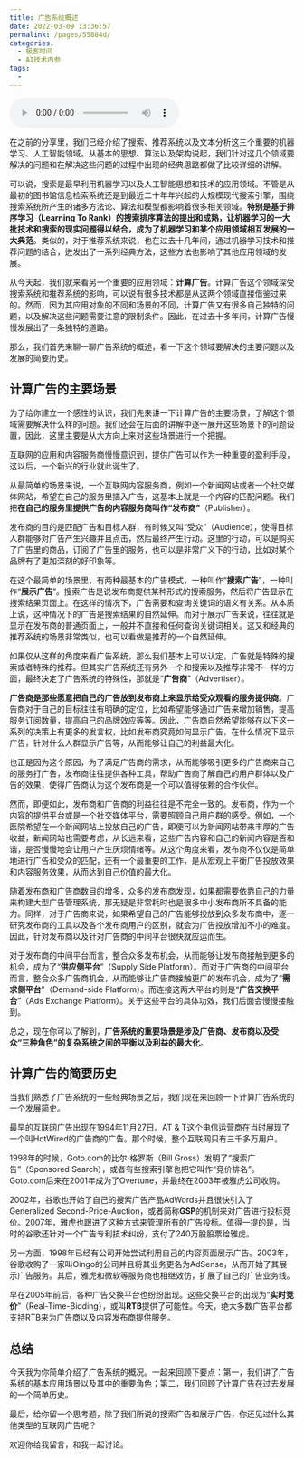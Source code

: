 ```yaml
---
title: 广告系统概述
date: 2022-03-09 13:36:57
permalink: /pages/55884d/
categories:
  - 极客时间
  - AI技术内参
tags:
  - 
---
```

<audio title="079.广告系统概述" src="https://static001.geekbang.org/resource/audio/cb/c9/cbe017c26182dca91bc8ccf0a49fcec9.mp3" controls="controls"></audio> 
<p>在之前的分享里，我们已经介绍了搜索、推荐系统以及文本分析这三个重要的机器学习、人工智能领域。从基本的思想、算法以及架构说起，我们针对这几个领域要解决的问题和在解决这些问题的过程中出现的经典思路都做了比较详细的讲解。</p>
<p>可以说，搜索是最早利用机器学习以及人工智能思想和技术的应用领域。不管是从最初的图书馆信息检索系统还是到最近二十年年兴起的大规模现代搜索引擎，围绕搜索系统所产生的诸多方法论、算法和模型都影响着很多相关领域。<strong>特别是基于排序学习（Learning To Rank）的搜索排序算法的提出和成熟，让机器学习的一大批技术和搜索的现实问题得以结合，成为了机器学习和某个应用领域相互发展的一大典范</strong>。类似的，对于推荐系统来说，也在过去十几年间，通过机器学习技术和推荐问题的结合，迸发出了一系列经典方法，这些方法也影响了其他应用领域的发展。</p>
<p>从今天起，我们就来看另一个重要的应用领域：<strong><span class="orange">计算广告</span></strong>。计算广告这个领域深受搜索系统和推荐系统的影响，可以说有很多技术都是从这两个领域直接借鉴过来的。然而，因为其应用对象的不同和场景的不同，计算广告又有很多自己独特的问题，以及解决这些问题需要注意的限制条件。因此，在过去十多年间，计算广告慢慢发展出了一条独特的道路。</p>
<p>那么，我们首先来聊一聊广告系统的概述，看一下这个领域要解决的主要问题以及发展的简要历史。</p>
<h2>计算广告的主要场景</h2>
<p>为了给你建立一个感性的认识，我们先来讲一下计算广告的主要场景，了解这个领域需要解决什么样的问题。我们还会在后面的讲解中逐一展开这些场景下的问题设置，因此，这里主要是从大方向上来对这些场景进行一个把握。</p>
<p>互联网的应用和内容服务商慢慢意识到，提供广告可以作为一种重要的盈利手段，这以后，一个新兴的行业就此诞生了。</p>
<p>从最简单的场景来说，一个互联网内容服务商，例如一个新闻网站或者一个社交媒体网站，希望在自己的服务里插入广告，这基本上就是一个内容的匹配问题。我们把<strong>在自己的服务里提供广告的内容服务商叫作“发布商”</strong>（Publisher）。</p>
<p>发布商的目的是匹配广告和目标人群，有时候又叫“受众”（Audience），使得目标人群能够对广告产生兴趣并且点击，然后最终产生行动。这里的行动，可以是购买了广告里的商品，订阅了广告里的服务，也可以是非常广义下的行动，比如对某个品牌有了更加深刻的好印象等。</p>
<p>在这个最简单的场景里，有两种最基本的广告模式，一种叫作“<strong>搜索广告</strong>”，一种叫作“<strong>展示广告</strong>”。搜索广告是说发布商提供某种形式的搜索服务，然后将广告显示在搜索结果页面上。在这样的情况下，广告需要和查询关键词的语义有关系。从本质上说，这种情况下的广告是搜索结果的自然延伸。而对于展示广告来说，往往就是显示在发布商的普通页面上，一般并不直接和任何查询关键词相关。这又和经典的推荐系统的场景非常类似，也可以看做是推荐的一个自然延伸。</p>
<p>如果仅从这样的角度来看广告系统，那么我们基本上可以认定，广告就是特殊的搜索或者特殊的推荐。但其实广告系统还有另外一个和搜索以及推荐非常不一样的方面，最终决定了广告系统的特殊性，那就是“<strong>广告商</strong>”（Advertiser）。</p>
<!-- [[[read_end]]] -->
<p><strong>广告商是那些愿意把自己的广告放到发布商上来显示给受众观看的服务提供商</strong>。广告商对于自己的目标往往有明确的定位，比如希望能够通过广告来增加销售，提高服务订阅数量，提高自己的品牌效应等等。因此，广告商自然希望能够在以下这一系列的决策上有更多的发言权，比如发布商究竟如何显示广告，在什么情况下显示广告，针对什么人群显示广告等，从而能够让自己的利益最大化。</p>
<p>也正是因为这个原因，为了满足广告商的需求，从而能够吸引更多的广告商来自己的服务打广告，发布商往往提供各种工具，帮助广告商了解自己的用户群体以及广告的效果，使得广告商认为这个发布商是一个可以值得依赖的合作伙伴。</p>
<p>然而，即便如此，发布商和广告商的利益往往是不完全一致的。发布商，作为一个内容的提供平台或是一个社交媒体平台，需要照顾自己用户群的感受。例如，一个医院希望在一个新闻网站上投放自己的广告，即便可以为新闻网站带来丰厚的广告收益，新闻网站也需要考虑，从长远来看，这些广告内容和自己的新闻内容是否和谐，是否慢慢地会让用户产生厌烦情绪等。从这个角度来看，发布商不仅仅是简单地进行广告和受众的匹配，还有一个最重要的工作，是从宏观上平衡广告投放效果和内容服务效果，从而达到自己价值的最大化。</p>
<p>随着发布商和广告商数目的增多，众多的发布商发现，如果都需要依靠自己的力量来构建大型广告管理系统，那无疑是非常耗时也是很多中小发布商所不具备的能力。同样，对于广告商来说，如果希望自己的广告能够投放到众多发布商中，逐一研究发布商的工具以及各个发布商用户的区别，就会为广告投放增加不小的难度。因此，针对发布商以及针对广告商的中间平台很快就应运而生。</p>
<p>对于发布商的中间平台而言，整合众多发布机会，从而能够让发布商接触到更多的机会，成为了“<strong>供应侧平台</strong>”（Supply Side Platform）。而对于广告商的中间平台而言，整合众多广告商机会，从而能够让广告商接触更广的发布机会，成为了“<strong>需求侧平台</strong>”（Demand-side Platform）。而连接这两大平台的则是“<strong>广告交换平台</strong>”（Ads Exchange Platform）。关于这些平台的具体功效，我们后面会慢慢接触到。</p>
<p>总之，现在你可以了解到，<strong>广告系统的重要场景是涉及广告商、发布商以及受众“三种角色”的复杂系统之间的平衡以及利益的最大化</strong>。</p>
<h2>计算广告的简要历史</h2>
<p>当我们熟悉了广告系统的一些经典场景之后，我们现在来回顾一下计算广告系统的一个发展简史。</p>
<p>最早的互联网广告出现在1994年11月27日。AT &amp; T这个电信运营商在当时展现了一个叫HotWired的广告商的广告。那个时候，整个互联网只有三千多万用户。</p>
<p>1998年的时候，Goto.com的比尔⋅格罗斯（Bill Gross）发明了“搜索广告”（Sponsored Search），或者有些搜索引擎也把它叫作“竞价排名”。Goto.com后来在2001年成为了Overtune，并最终在2003年被雅虎公司收购。</p>
<p>2002年，谷歌也开始了自己的搜索广告产品AdWords并且很快引入了Generalized Second-Price-Auction，或者简称<strong>GSP</strong>的机制来对广告进行投标竞价。2007年，雅虎也跟进了这种方式来管理所有的广告投标。值得一提的是，当时的谷歌还针对一个广告专利技术纠纷，支付了240万股股票给雅虎。</p>
<p>另一方面，1998年已经有公司开始尝试利用自己的内容页面展示广告。2003年，谷歌收购了一家叫Oingo的公司并且将其业务更名为AdSense，从而开始了其展示广告服务。其后，雅虎和微软等服务商也相继效仿，扩展了自己的广告业务线。</p>
<p>早在2005年前后，各种广告交换平台也纷纷出现。这些交换平台的出现为“<strong>实时竞价</strong>”（Real-Time-Bidding），或叫<strong>RTB</strong>提供了可能性。今天，绝大多数广告平台都支持RTB来为广告商以及内容发布商提供服务。</p>
<h2>总结</h2>
<p>今天我为你简单介绍了广告系统的概况。一起来回顾下要点：第一，我们讲了广告系统的基本应用场景以及其中的重要角色；第二，我们回顾了计算广告在过去发展的一个简单历史。</p>
<p>最后，给你留一个思考题，除了我们所说的搜索广告和展示广告，你还见过什么其他类型的互联网广告呢？</p>
<p>欢迎你给我留言，和我一起讨论。</p>
<p></p>

